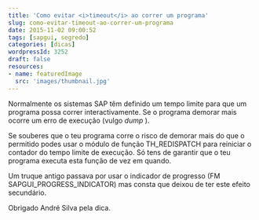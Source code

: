 ```yaml
---
title: 'Como evitar <i>timeout</i> ao correr um programa'
slug: como-evitar-timeout-ao-correr-um-programa
date: 2015-11-02 09:00:52
tags: [sapgui, segredo]
categories: [dicas]
wordpressId: 3252
draft: false
resources:
- name: featuredImage
  src: 'images/thumbnail.jpg'
---
```

Normalmente os sistemas SAP têm definido um tempo limite para que um programa possa correr interactivamente. Se o programa demorar mais ocorre um erro de execução (vulgo _dump_ ).

<!--more-->

Se souberes que o teu programa corre o risco de demorar mais do que o permitido podes usar o módulo de função TH_REDISPATCH para reiniciar o contador do tempo limite de execução. Só tens de garantir que o teu programa executa esta função de vez em quando.

Um truque antigo passava por usar o indicador de progresso (FM SAPGUI_PROGRESS_INDICATOR) mas consta que deixou de ter este efeito secundário.

Obrigado André Silva pela dica.
